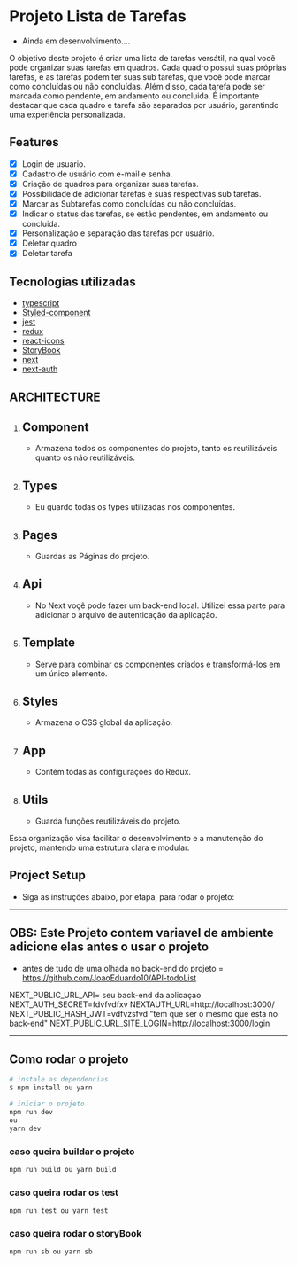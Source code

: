 # Projeto Lista de Tarefas

- Ainda em desenvolvimento....

O objetivo deste projeto é criar uma lista de tarefas versátil, na qual você pode organizar suas tarefas em quadros. Cada quadro possui suas próprias tarefas, e as tarefas podem ter suas sub tarefas, que você pode marcar como concluídas ou não concluídas. Além disso, cada tarefa pode ser marcada como pendente, em andamento ou concluida. É importante destacar que cada quadro e tarefa são separados por usuário, garantindo uma experiência personalizada.

## Features

- [x] Login de usuario.
- [x] Cadastro de usuário com e-mail e senha.
- [x] Criação de quadros para organizar suas tarefas.
- [x] Possibilidade de adicionar tarefas e suas respectivas sub tarefas.
- [x] Marcar as Subtarefas como concluídas ou não concluídas.
- [x] Indicar o status das tarefas, se estão pendentes, em andamento ou concluida.
- [x] Personalização e separação das tarefas por usuário.
- [x] Deletar quadro
- [x] Deletar tarefa

## Tecnologias utilizadas

- [typescript](https://www.typescriptlang.org/)
- [Styled-component](https://styled-components.com/docs)
- [jest](https://jestjs.io/pt-BR/)
- [redux](https://redux-toolkit.js.org/)
- [react-icons](https://react-icons.github.io/react-icons/)
- [StoryBook](https://storybook.js.org/)
- [next](https://nextjs.org/)
- [next-auth](https://next-auth.js.org/)

## ARCHITECTURE

1. ## Component
   - Armazena todos os componentes do projeto, tanto os reutilizáveis quanto os não reutilizáveis.
2. ## Types
   - Eu guardo todas os types utilizadas nos componentes.
3. ## Pages
   - Guardas as Páginas do projeto.
4. ## Api
   - No Next voçê pode fazer um back-end local. Utilizei essa parte para adicionar o arquivo de autenticação da aplicação.
5. ## Template
   - Serve para combinar os componentes criados e transformá-los em um único elemento.
6. ## Styles
   - Armazena o CSS global da aplicação.
7. ## App
   - Contém todas as configurações do Redux.
8. ## Utils
   - Guarda funções reutilizáveis do projeto.

Essa organização visa facilitar o desenvolvimento e a manutenção do projeto, mantendo uma estrutura clara e modular.

## Project Setup

- Siga as instruções abaixo, por etapa, para rodar o projeto:

---

## OBS: Este Projeto contem variavel de ambiente adicione elas antes o usar o projeto

- antes de tudo de uma olhada no back-end do projeto = https://github.com/JoaoEduardo10/API-todoList

NEXT_PUBLIC_URL_API= seu back-end da aplicaçao
NEXT_AUTH_SECRET=fdvfvdfxv
NEXTAUTH_URL=http://localhost:3000/
NEXT_PUBLIC_HASH_JWT=vdfvzsfvd "tem que ser o mesmo que esta no back-end"
NEXT_PUBLIC_URL_SITE_LOGIN=http://localhost:3000/login

---

## Como rodar o projeto

```bash
# instale as dependencias
$ npm install ou yarn

# iniciar o projeto
npm run dev
ou
yarn dev

```

### caso queira buildar o projeto

```sh
npm run build ou yarn build
```

### caso queira rodar os test

```sh
npm run test ou yarn test
```

### caso queira rodar o storyBook

```sh
npm run sb ou yarn sb
```
